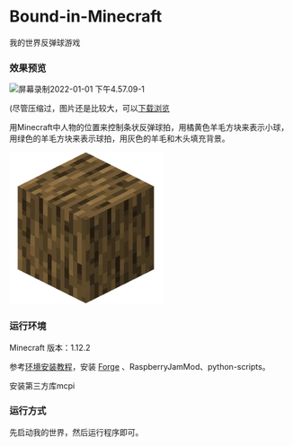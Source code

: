 # Bound-in-Minecraft
我的世界反弹球游戏

### 效果预览

![屏幕录制2022-01-01 下午4.57.09-1](README.assets/show.gif)

(尽管压缩过，图片还是比较大，可以[下载浏览](https://github.com/TobeBetterV/Bound-in-Minecraft/raw/main/README.assets/show.gif)

用Minecraft中人物的位置来控制条状反弹球拍，用橘黄色羊毛方块来表示小球，用绿色的羊毛方块来表示球拍，用灰色的羊毛和木头填充背景。

![img](README.assets/clip_image001-1039600.png)

### 运行环境

Minecraft 版本：1.12.2

参考[环境安装教程](https://ngcm.github.io/PythonTool-Mod/installation/)，安装 [Forge](https://ngcm.github.io/PythonTool-Mod/downloads/) 、RaspberryJamMod、python-scripts。

安装第三方库mcpi

### 运行方式

先启动我的世界，然后运行程序即可。
